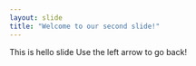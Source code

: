 ```yaml
---
layout: slide
title: "Welcome to our second slide!"
---
```

This is hello slide
Use the left arrow to go back!
